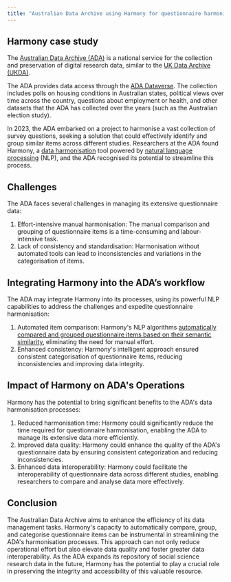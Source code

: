 ```yaml
---
title: "Australian Data Archive using Harmony for questionnaire harmonisation"
---
```


## Harmony case study

The [Australian Data Archive (ADA)](https://ada.edu.au/) is a national service for the collection and preservation of digital research data, similar to the [UK Data Archive (UKDA)](https://www.data-archive.ac.uk/).

The ADA provides data access through the [ADA Dataverse](https://dataverse.ada.edu.au/). The collection includes polls on housing conditions in Australian states, political views over time across the country, questions about employment or health, and other datasets that the ADA has collected over the years (such as the Australian election study).

In 2023, the ADA embarked on a project to harmonise a vast collection of survey questions, seeking a solution that could effectively identify and group similar items across different studies. Researchers at the ADA found Harmony, a [data harmonisation](/data-harmonisation-unifying-data-for-deeper-insights/) tool powered by [natural language processing](https://naturallanguageprocessing.com/) (NLP), and the ADA recognised its potential to streamline this process.

## Challenges

The ADA faces several challenges in managing its extensive questionnaire data:

1. Effort-intensive manual harmonisation: The manual comparison and grouping of questionnaire items is a time-consuming and labour-intensive task.
2. Lack of consistency and standardisation: Harmonisation without automated tools can lead to inconsistencies and variations in the categorisation of items.
    
## Integrating Harmony into the ADA’s workflow

The ADA may integrate Harmony into its processes, using its powerful NLP capabilities to address the challenges and expedite questionnaire harmonisation:
1. Automated item comparison: Harmony's NLP algorithms [automatically compared and grouped questionnaire items based on their semantic similarity](/how-does-harmony-work/), eliminating the need for manual effort.
2. Enhanced consistency: Harmony's intelligent approach ensured consistent categorisation of questionnaire items, reducing inconsistencies and improving data integrity.

## Impact of Harmony on ADA's Operations

Harmony has the potential to bring significant benefits to the ADA's data harmonisation processes:
1. Reduced harmonisation time: Harmony could significantly reduce the time required for questionnaire harmonisation, enabling the ADA to manage its extensive data more efficiently.
2. Improved data quality: Harmony could enhance the quality of the ADA's questionnaire data by ensuring consistent categorization and reducing inconsistencies.
3. Enhanced data interoperability: Harmony could facilitate the interoperability of questionnaire data across different studies, enabling researchers to compare and analyse data more effectively.
    
## Conclusion

The Australian Data Archive aims to enhance the efficiency of its data management tasks. Harmony's capacity to automatically compare, group, and categorise questionnaire items can be instrumental in streamlining the ADA's harmonisation processes. This approach can not only reduce operational effort but also elevate data quality and foster greater data interoperability. As the ADA expands its repository of social science research data in the future, Harmony has the potential to play a crucial role in preserving the integrity and accessibility of this valuable resource.
